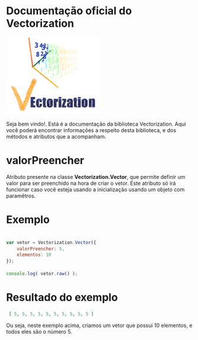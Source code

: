 # Documentação oficial do Vectorization
![Logo do projeto](https://github.com/WilliamJardim/Vectorization/blob/main/imagens/logo256x256.png)

Seja bem vindo!. Está é a documentação da biblioteca Vectorization.
Aqui você poderá encontrar informações a respeito desta biblioteca, e dos métodos e atributos que a acompanham.

# valorPreencher
Atributo presente na classe **Vectorization.Vector**, que permite definir um valor para ser preenchido na hora de criar o vetor. Este atributo só irá funcionar caso você esteja usando a inicialização usando um objeto com paramêtros.

# Exemplo 
```javascript

var vetor = Vectorization.Vector({ 
    valorPreencher: 5, 
    elementos: 10 
});

console.log( vetor.raw() );

```

# Resultado do exemplo
```json
 [ 5, 5, 5, 5, 5, 5, 5, 5, 5, 5 ]
```

Ou seja, neste exemplo acima, criamos um vetor que possui 10 elementos, e todos eles são o número 5.
